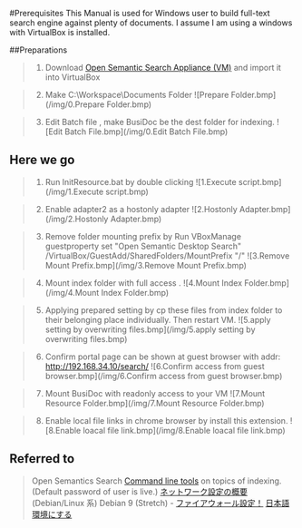 #Prerequisites
This Manual is used for Windows user to build full-text search engine against plenty of documents.
I assume I am using a windows with VirtualBox is installed.

##Preparations
> 1. Download [Open Semantic Search Appliance (VM)](https://www.opensemanticsearch.org/download/) and import it into VirtualBox

> 2. Make C:\Workspace\Documents Folder
![Prepare Folder.bmp](/img/0.Prepare Folder.bmp)

> 3. Edit Batch file , make BusiDoc be the dest folder for indexing.
![Edit Batch File.bmp](/img/0.Edit Batch File.bmp)

## Here we go
> 1. Run InitResource.bat by double clicking
![1.Execute script.bmp](/img/1.Execute script.bmp)

> 2. Enable adapter2 as a hostonly adapter
![2.Hostonly Adapter.bmp](/img/2.Hostonly Adapter.bmp)

> 3. Remove folder mounting prefix by Run 
VBoxManage guestproperty set "Open Semantic Desktop Search" /VirtualBox/GuestAdd/SharedFolders/MountPrefix "/"
![3.Remove Mount Prefix.bmp](/img/3.Remove Mount Prefix.bmp)

> 4. Mount index folder with full access .
![4.Mount Index Folder.bmp](/img/4.Mount Index Folder.bmp)

> 5. Applying prepared setting by cp these files from index folder to their belonging place individually.
Then restart VM.
![5.apply setting by overwriting files.bmp](/img/5.apply setting by overwriting files.bmp)

> 6. Confirm portal page can be shown at guest browser with addr: http://192.168.34.10/search/
![6.Confirm access from guest browser.bmp](/img/6.Confirm access from guest browser.bmp)
 
> 7.  Mount BusiDoc with readonly access to your VM
![7.Mount Resource Folder.bmp](/img/7.Mount Resource Folder.bmp)

> 8.  Enable local file links in chrome browser by install this extension.
![8.Enable loacal file link.bmp](/img/8.Enable loacal file link.bmp)

## Referred to
>Open Semantics Search [Command line tools](https://www.opensemanticsearch.org/doc/admin/cmd) on topics of indexing. (Default password of user is live.)
>[ネットワーク設定の概要](http://www.fml.org/home/fukachan/ja/linux.share.network.debian.html)  (Debian/Linux 系)
>Debian 9 (Stretch) - [ファイアウォール設定！](https://www.mk-mode.com/blog/2017/08/16/debian-9-firewall-setting/#)
>[日本語環境にする](https://www.server-world.info/query?os=Debian_9&p=japanese)

